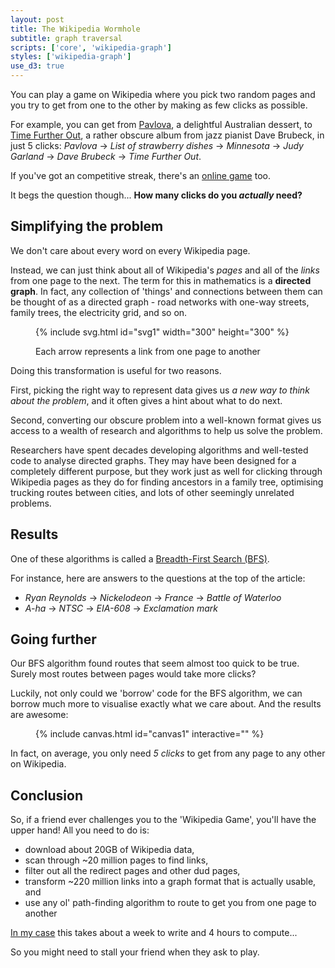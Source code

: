 ```yaml
---
layout: post
title: The Wikipedia Wormhole
subtitle: graph traversal
scripts: ['core', 'wikipedia-graph']
styles: ['wikipedia-graph']
use_d3: true
---
```


You can play a game on Wikipedia where you pick two random pages and you try to get from one to the other by making as few clicks as possible.

For example, you can get from [Pavlova](https://en.wikipedia.org/wiki/Pavlova_(cake)), a delightful Australian dessert, to [Time Further Out](https://en.wikipedia.org/wiki/Time_Further_Out), a rather obscure album from jazz pianist Dave Brubeck, in just 5 clicks: _Pavlova_ → _List of strawberry dishes_ → _Minnesota_ → _Judy Garland_ → _Dave Brubeck_ → _Time Further Out_.

If you've got an competitive streak, there's an [online game](https://www.thewikigame.com) too.

It begs the question though... **How many clicks do you _actually_ need?**

## Simplifying the problem
We don't care about every word on every Wikipedia page.

Instead, we can just think about all of Wikipedia's _pages_ and all of the _links_ from one page to the next. The term for this in mathematics is a **directed graph**. In fact, any collection of 'things' and connections between them can be thought of as a directed graph - road networks with one-way streets, family trees, the electricity grid, and so on. 

<figure>
{% include svg.html id="svg1" width="300" height="300" %}
<figcaption>
    <p class="caption">Each arrow represents a link from one page to another</p>
</figcaption>
</figure>

Doing this transformation is useful for two reasons.

First, picking the right way to represent data gives us _a new way to think about the problem_, and it often gives a hint about what to do next.

Second, converting our obscure problem into a well-known format gives us access to a wealth of research and algorithms to help us solve the problem.

Researchers have spent decades developing algorithms and well-tested code to analyse directed graphs. They may have been designed for a completely different purpose, but they work just as well for clicking through Wikipedia pages as they do for finding ancestors in a family tree, optimising trucking routes between cities, and lots of other seemingly unrelated problems. 

## Results
One of these algorithms is called a [Breadth-First Search (BFS)](https://en.wikipedia.org/wiki/Breadth-first_search). 

For instance, here are answers to the questions at the top of the article:
- _Ryan Reynolds_ → _Nickelodeon_ → _France_ → _Battle of Waterloo_
- _A-ha_ → _NTSC_ → _EIA-608_ → _Exclamation mark_

## Going further

Our BFS algorithm found routes that seem almost too quick to be true. Surely most routes between pages would take more clicks?

Luckily, not only could we 'borrow' code for the BFS algorithm, we can borrow much more to visualise exactly what we care about. And the results are awesome:

<figure>
{% include canvas.html id="canvas1" interactive="" %}
</figure>

In fact, on average, you only need _5 clicks_ to get from any page to any other on Wikipedia.

## Conclusion

So, if a friend ever challenges you to the 'Wikipedia Game', you'll have the upper hand! All you need to do is:

- download about 20GB of Wikipedia data,
- scan through ~20 million pages to find links,
- filter out all the redirect pages and other dud pages,
- transform ~220 million links into a graph format that is actually usable, and
- use any ol' path-finding algorithm to route to get you from one page to another

[In my case](https://github.com/seedubjay/wikipedia-graph) this takes about a week to write and 4 hours to compute...

So you might need to stall your friend when they ask to play.
